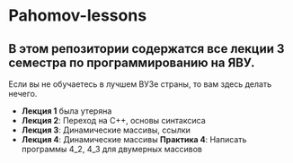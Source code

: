 # Pahomov-lessons

## В этом репозитории содержатся все лекции 3 семестра по программированию на ЯВУ.
 
 Если вы не обучаетесь в лучшем ВУЗе страны, то вам здесь делать нечего.
 
 * **Лекция 1** была утеряна
 * **Лекция 2**: Переход на C++, основы синтаксиса
 * **Лекция 3**: Динамические массивы, ссылки
 * **Лекция 4**: Динамические массивы
     **Практика 4**: Написать программы 4_2, 4_3 для двумерных массивов
